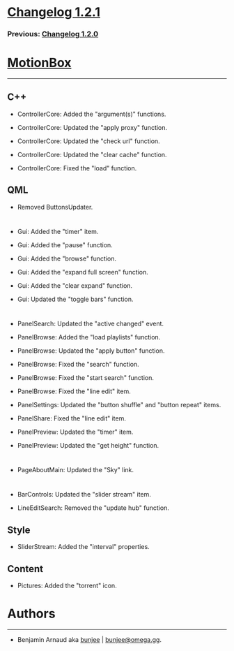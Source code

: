 # [Changelog 1.2.1](http://omega.gg/MotionBox/changes/1.2.1.html)

### Previous: [Changelog 1.2.0](1.2.0.html)

# [MotionBox](http://omega.gg/MotionBox)
---

## C++

- ControllerCore: Added the "argument(s)" functions.

- ControllerCore: Updated the "apply proxy" function.

- ControllerCore: Updated the "check url" function.

- ControllerCore: Updated the "clear cache" function.

- ControllerCore: Fixed the "load" function.


## QML

- Removed ButtonsUpdater.

#

- Gui: Added the "timer" item.

- Gui: Added the "pause" function.

- Gui: Added the "browse" function.

- Gui: Added the "expand full screen" function.

- Gui: Added the "clear expand" function.

- Gui: Updated the "toggle bars" function.

#

- PanelSearch: Updated the "active changed" event.

- PanelBrowse: Added the "load playlists" function.

- PanelBrowse: Updated the "apply button" function.

- PanelBrowse: Fixed the "search" function.

- PanelBrowse: Fixed the "start search" function.

- PanelBrowse: Fixed the "line edit" item.

- PanelSettings: Updated the "button shuffle" and "button repeat" items.

- PanelShare: Fixed the "line edit" item.

- PanelPreview: Updated the "timer" item.

- PanelPreview: Updated the "get height" function.

#

- PageAboutMain: Updated the "Sky" link.

#

- BarControls: Updated the "slider stream" item.

- LineEditSearch: Removed the "update hub" function.


## Style

- SliderStream: Added the "interval" properties.


## Content

- Pictures: Added the "torrent" icon.


# Authors
---

- Benjamin Arnaud aka [bunjee](http://bunjee.me) | <bunjee@omega.gg>.
